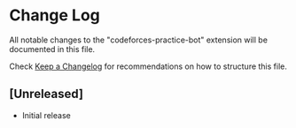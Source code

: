 # Change Log

All notable changes to the "codeforces-practice-bot" extension will be documented in this file.

Check [Keep a Changelog](http://keepachangelog.com/) for recommendations on how to structure this file.

## [Unreleased]

- Initial release